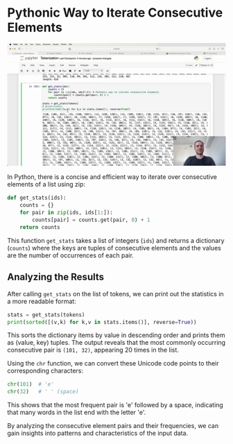 #  Pythonic Way to Iterate Consecutive Elements

<img src="01775.jpg"/>

In Python, there is a concise and efficient way to iterate over consecutive elements of a list using zip:

```python
def get_stats(ids):
    counts = {}
    for pair in zip(ids, ids[1:]):
        counts[pair] = counts.get(pair, 0) + 1
    return counts
```

This function `get_stats` takes a list of integers (`ids`) and returns a dictionary (`counts`) where the keys are tuples of consecutive elements and the values are the number of occurrences of each pair.

## Analyzing the Results

After calling `get_stats` on the list of tokens, we can print out the statistics in a more readable format:

```python
stats = get_stats(tokens)
print(sorted([(v,k) for k,v in stats.items()], reverse=True))
```

This sorts the dictionary items by value in descending order and prints them as (value, key) tuples. The output reveals that the most commonly occurring consecutive pair is `(101, 32)`, appearing 20 times in the list.

Using the `chr` function, we can convert these Unicode code points to their corresponding characters:

```python
chr(101)  # 'e'
chr(32)   # ' ' (space)
```

This shows that the most frequent pair is 'e' followed by a space, indicating that many words in the list end with the letter 'e'.

By analyzing the consecutive element pairs and their frequencies, we can gain insights into patterns and characteristics of the input data.